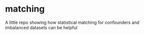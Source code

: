 # matching
 
A little repo showing how statistical matching for confounders and imbalanced datasets can be helpful
